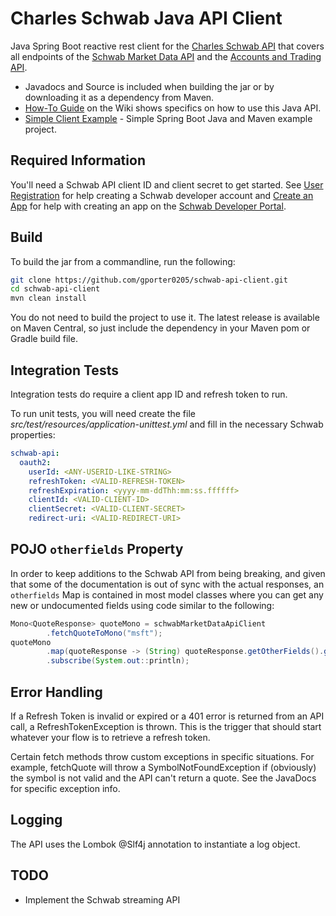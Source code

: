 # Charles Schwab Java API Client

Java Spring Boot reactive rest client for the [Charles Schwab API](https://developer.schwab.com/)
that covers all endpoints of the [Schwab Market Data API](https://developer.schwab.com/products/trader-api--individual/details/specifications/Market%20Data%20Production) and the [Accounts and Trading API](https://developer.schwab.com/products/trader-api--individual/details/specifications/Retail%20Trader%20API%20Production).

* Javadocs and Source is included when building the jar or by downloading it as a dependency from Maven.
* [How-To Guide](https://github.com/gporter0205/schwab-api-client/wiki/home) on the Wiki shows specifics on how to use this Java API.
* [Simple Client Example](https://github.com/gporter0205/schwab-client-example) - Simple Spring Boot Java and Maven example project.

## Required Information

You'll need a Schwab API client ID and client secret to get started. See [User Registration](https://developer.schwab.com/user-guides/get-started/user-registration) for help creating a Schwab developer account and [Create an App](https://developer.schwab.com/user-guides/apis-and-apps/create-an-app) for help with creating an app on the [Schwab Developer Portal](https://developer.schwab.com/).

## Build

To build the jar from a commandline, run the following:

```bash
git clone https://github.com/gporter0205/schwab-api-client.git
cd schwab-api-client
mvn clean install
```
You do not need to build the project to use it. The latest release is available on Maven Central,
so just include the dependency in your Maven pom or Gradle build file. 

## Integration Tests
Integration tests do require a client app ID and refresh token to run.

To run unit tests, you will need create the file *src/test/resources/application-unittest.yml* 
and fill in the necessary Schwab properties:

```yml
schwab-api:
  oauth2:
    userId: <ANY-USERID-LIKE-STRING>
    refreshToken: <VALID-REFRESH-TOKEN>
    refreshExpiration: <yyyy-mm-ddThh:mm:ss.ffffff>
    clientId: <VALID-CLIENT-ID>
    clientSecret: <VALID-CLIENT-SECRET>
    redirect-uri: <VALID-REDIRECT-URI>
```

## POJO `otherfields` Property
In order to keep additions to the Schwab API from being breaking, and given that some of the documentation is out of sync with the actual responses, 
an `otherfields` Map is contained in most model classes where you can get any new or undocumented fields using code similar
to the following:

```java
Mono<QuoteResponse> quoteMono = schwabMarketDataApiClient
        .fetchQuoteToMono("msft");
quoteMono
        .map(quoteResponse -> (String) quoteResponse.getOtherFields().get("someField"))
        .subscribe(System.out::println);
```

## Error Handling

If a Refresh Token is invalid or expired or a 401 error is returned from an API call, a RefreshTokenException is thrown.  This is the trigger that should start whatever your flow is to retrieve a refresh token.

Certain fetch methods throw custom exceptions in specific situations.  For example, fetchQuote will throw a
SymbolNotFoundException if (obviously) the symbol is not valid and the API can't return a quote.  See the JavaDocs for
specific exception info.
 
## Logging
The API uses the Lombok @Slf4j annotation to instantiate a log object.

## TODO
* Implement the Schwab streaming API
